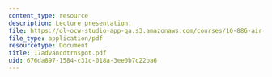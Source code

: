 ```yaml
---
content_type: resource
description: Lecture presentation.
file: https://ol-ocw-studio-app-qa.s3.amazonaws.com/courses/16-886-air-transportation-systems-architecting-spring-2004/676da8971584c31c018a3ee0b7c22ba6_17advancdtrnspot.pdf
file_type: application/pdf
resourcetype: Document
title: 17advancdtrnspot.pdf
uid: 676da897-1584-c31c-018a-3ee0b7c22ba6
---
```

